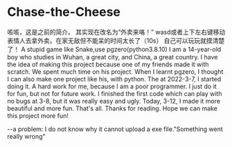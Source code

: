 # Chase-the-Cheese
咳咳，这是之前的简介。
其实现在改名为“外卖来咯！”
wasd或者上下左右键移动表情人去拿外卖。在家无敌但不能呆的时间太长了（10s）
自己可以玩玩就摸清楚了！
A stupid game like Snake,use pgzero(python3.8.10)
I am a 14-year-old boy who studies in Wuhan, a great city, and China, a great country.
I have the idea of making this project because one of my friends made it with scratch.
We spent much time on his project. 
When I learnt pgzero, I thought I can also make one project like his, with python.
The at 2022-3-7, I started doing it.
A hard work for me, because I am a poor programmer. I just do it for fun, but not for future work.
I finished the first code which can play with no bugs at 3-8, but it was really easy and ugly.
Today, 3-12, I made it more beautiful and more fun.
That's all. Thanks for reading. Hope we can make this project more fun!

--a problem: I do not know why it cannot upload a exe file."Something went really wrong"
